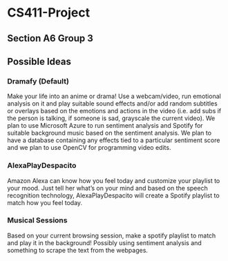 # CS411-Project
## Section A6 Group 3

## Possible Ideas

### Dramafy (Default)
Make your life into an anime or drama! Use a webcam/video, run emotional analysis on it and play suitable sound effects and/or add random subtitles or overlays based on the emotions and actions in the video (i.e. add subs if the person is talking, if someone is sad, grayscale the current video). We plan to use Microsoft Azure to run sentiment analysis and Spotify for suitable background music based on the sentiment analysis. We plan to have a database containing any effects tied to a particular sentiment score and we plan to use OpenCV for programming video edits.

### AlexaPlayDespacito
Amazon Alexa can know how you feel today and customize your playlist to your mood. Just tell her what’s on your mind and based on the speech recognition technology, AlexaPlayDespacito will create a Spotify playlist to match how you feel today.

### Musical Sessions
Based on your current browsing session, make a spotify playlist to match and play it in the background! Possibly using sentiment analysis and something to scrape the text from the webpages. 

